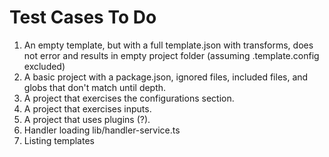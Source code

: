 # Test Cases To Do

1. An empty template, but with a full template.json with transforms, does not error and results in empty project folder (assuming .template.config excluded)
2. A basic project with a package.json, ignored files, included files, and globs that don't match until depth.
3. A project that exercises the configurations section.
4. A project that exercises inputs.
5. A project that uses plugins (?).
6. Handler loading lib/handler-service.ts
7. Listing templates
